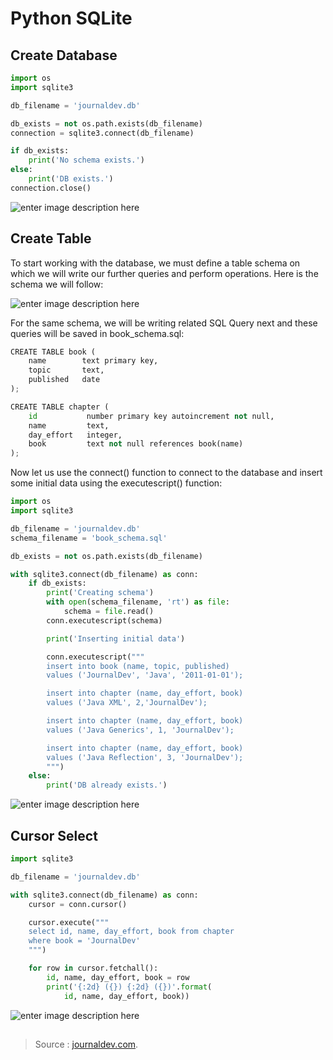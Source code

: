 
Python SQLite
===

## Create Database

```py
import os
import sqlite3

db_filename = 'journaldev.db'

db_exists = not os.path.exists(db_filename)
connection = sqlite3.connect(db_filename)

if db_exists:
    print('No schema exists.')
else:
    print('DB exists.')
connection.close()
```

![enter image description here](https://cdn.journaldev.com/wp-content/uploads/2018/04/create-database.png)

## Create Table

To start working with the database, we must define a table schema on which we will write our further queries and perform operations. Here is the schema we will follow:

![enter image description here](https://cdn.journaldev.com/wp-content/uploads/2018/04/table-schema.png)

For the same schema, we will be writing related SQL Query next and these queries will be saved in book_schema.sql:
```py
CREATE TABLE book (
    name        text primary key,
    topic       text,
    published   date
);

CREATE TABLE chapter (
    id           number primary key autoincrement not null,
    name         text,
    day_effort   integer,
    book         text not null references book(name)
);
```
Now let us use the connect() function to connect to the database and insert some initial data using the executescript() function:
```py
import os
import sqlite3

db_filename = 'journaldev.db'
schema_filename = 'book_schema.sql'

db_exists = not os.path.exists(db_filename)

with sqlite3.connect(db_filename) as conn:
    if db_exists:
        print('Creating schema')
        with open(schema_filename, 'rt') as file:
            schema = file.read()
        conn.executescript(schema)

        print('Inserting initial data')

        conn.executescript("""
        insert into book (name, topic, published)
        values ('JournalDev', 'Java', '2011-01-01');

        insert into chapter (name, day_effort, book)
        values ('Java XML', 2,'JournalDev');

        insert into chapter (name, day_effort, book)
        values ('Java Generics', 1, 'JournalDev');

        insert into chapter (name, day_effort, book)
        values ('Java Reflection', 3, 'JournalDev');
        """)
    else:
        print('DB already exists.')
```

![enter image description here](https://cdn.journaldev.com/wp-content/uploads/2018/04/create-schema-with-db-test.png)

## Cursor Select
```py
import sqlite3

db_filename = 'journaldev.db'

with sqlite3.connect(db_filename) as conn:
    cursor = conn.cursor()

    cursor.execute("""
    select id, name, day_effort, book from chapter
    where book = 'JournalDev'
    """)

    for row in cursor.fetchall():
        id, name, day_effort, book = row
        print('{:2d} ({}) {:2d} ({})'.format(
            id, name, day_effort, book))
```

![enter image description here](https://cdn.journaldev.com/wp-content/uploads/2018/04/fetch-data.png)

##


> Source : [journaldev.com](https://www.journaldev.com/20515/python-sqlite-tutorial).
<!--stackedit_data:
eyJoaXN0b3J5IjpbMTYxMTc2OTMwMCwxNjI2NzU5MDc4XX0=
-->